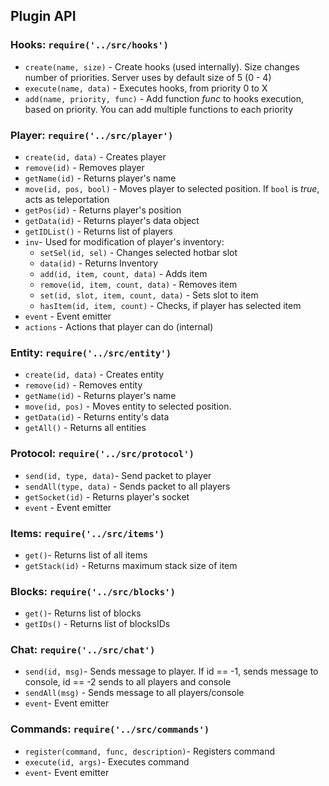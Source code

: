 ## Plugin API

### Hooks: `require('../src/hooks')`
* `create(name, size)` - Create hooks (used internally). Size changes number of priorities. Server uses by default size of 5 (0 - 4)
* `execute(name, data)` - Executes hooks, from priority 0 to X
* `add(name, priority, func)` - Add function *func* to hooks execution, based on priority. You can add multiple functions to each priority

### Player: `require('../src/player')`
* `create(id, data)` - Creates player
* `remove(id)` - Removes player
* `getName(id)` - Returns player's name
* `move(id, pos, bool)` - Moves player to selected position. If `bool` is *true*, acts as teleportation
* `getPos(id)` - Returns player's position
* `getData(id)` - Returns player's data object
* `getIDList()` - Returns list of players
* `inv`- Used for modification of player's inventory:
  * `setSel(id, sel)` - Changes selected hotbar slot
  * `data(id)` - Returns Inventory
  * `add(id, item, count, data)` - Adds item
  * `remove(id, item, count, data)` - Removes item
  * `set(id, slot, item, count, data)` - Sets slot to item
  * `hasItem(id, item, count)` - Checks, if player has selected item
* `event` - Event emitter
* `actions` - Actions that player can do (internal)

### Entity: `require('../src/entity')`
* `create(id, data)` - Creates entity
* `remove(id)` - Removes entity
* `getName(id)` - Returns player's name
* `move(id, pos)` - Moves entity to selected position.
* `getData(id)` - Returns entity's data
* `getAll()` - Returns all entities

### Protocol: `require('../src/protocol')`
* `send(id, type, data)`- Send packet to player
* `sendAll(type, data)` - Sends packet to all players
* `getSocket(id)` - Returns player's socket
* `event` - Event emitter

### Items: `require('../src/items')`
* `get()`- Returns list of all items
* `getStack(id)` - Returns maximum stack size of item

### Blocks: `require('../src/blocks')`
* `get()`- Returns list of blocks
* `getIDs()` - Returns list of blocksIDs

### Chat: `require('../src/chat')`
* `send(id, msg)`- Sends message to player. If id == -1, sends message to console, id == -2 sends to all players and console
* `sendAll(msg)` - Sends message to all players/console
* `event`- Event emitter

### Commands: `require('../src/commands')`
* `register(command, func, description)`- Registers command
* `execute(id, args)`- Executes command
* `event`- Event emitter

